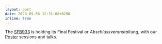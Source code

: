 ```yaml
---
layout: post
date: 2023-05-06 12:31:00+0200
inline: true
---
```


The [SFB933](https://www.materiale-textkulturen.org) is holding its Final Festival or *Abschlussveranstaltung*, with our [Poster](https://wangbanban17.github.io/assets/pdf/SFB933_Poster_Abschluss_A01_1.pdf) sessions and talks.